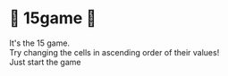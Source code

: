 # 🚀 15game 🚀
It's the 15 game. <br>
Try changing the cells in ascending order of their values!<br>
Just start the game

